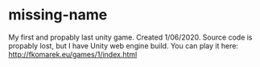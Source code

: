 # missing-name
My first and propably last unity game. Created 1/06/2020.
Source code is propably lost, but I have Unity web engine build.
You can play it here: http://fkomarek.eu/games/1/index.html